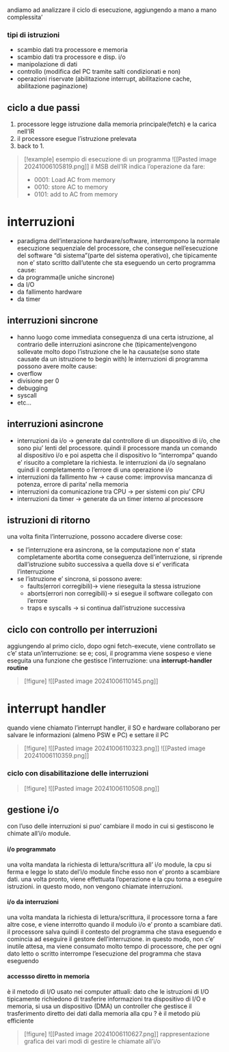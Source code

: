 andiamo ad analizzare il ciclo di esecuzione, aggiungendo a mano a mano complessita’
### tipi di istruzioni
- scambio dati tra processore e memoria
- scambio dati tra processore e disp. i/o
- manipolazione di dati 
- controllo (modifica del PC tramite salti condizionati e non)
- operazioni riservate (abilitazione interrupt, abilitazione cache, abilitazione paginazione)
## ciclo a due passi
1. processore legge istruzione dalla memoria principale(fetch) e la carica nell’IR
2. il processore esegue l’istruzione prelevata
3. back to 1.
>[!example] esempio di esecuzione di un programma
>![[Pasted image 20241006105819.png]]
>il MSB dell’IR indica l’operazione da fare:
>- 0001: Load AC from memory
>- 0010: store AC to memory
>- 0101: add to AC from memory
# interruzioni
- paradigma dell’interazione hardware/software, interrompono la normale esecuzione sequenziale del processore, che consegue nell’esecuzione del software “di sistema”(parte del sistema operativo), che tipicamente non e’ stato scritto dall’utente che sta eseguendo un certo programma
cause:
- da programma(le uniche sincrone)
- da I/O
- da fallimento hardware
- da timer
## interruzioni sincrone
- hanno luogo come immediata conseguenza di una certa istruzione, al contrario delle interruzioni asincrone che (tipicamente)vengono sollevate molto dopo l’istruzione che le ha causate(se sono state causate da un istruzione to begin with)
le interruzioni di programma possono avere molte cause:
- overflow
- divisione per 0
- debugging
- syscall
- etc…
## interruzioni asincrone
- interruzioni da i/o → generate dal controllore di un dispositivo di i/o, che sono piu’ lenti del processore. quindi il processore manda un comando al dispositivo i/o e poi aspetta che il dispositivo lo “interrompa” quando e’ risucito a completare la richiesta. le interruzioni da i/o segnalano quindi il completamento o l’errore di una operazione i/o
- interruzioni da fallimento hw → cause come: improvvisa mancanza di potenza, errore di parita’ nella memoria
- interruzioni da comunicazione tra CPU → per sistemi con piu’ CPU
- interruzioni da timer → generate da un timer interno al processore

## istruzioni di ritorno
una volta finita l’interruzione, possono accadere diverse cose:
- se l’interruzione era asincrona, se la computazione non e’ stata completamente abortita come conseguenza dell’interruzione, si riprende dall’istruzione subito successiva a quella dove si e’ verificata l’interruzione
- se l’istruzione e’ sincrona, si possono avere:
	- faults(errori corregibili)→ viene rieseguita la stessa istruzione
	- aborts(errori non corregibili)→ si esegue il software collegato con l’errore
	- traps e syscalls → si continua dall’istruzione successiva

## ciclo con controllo per interruzioni
aggiungendo al primo ciclo, dopo ogni fetch-execute, viene controllato se c’e’ stata un’interruzione: se e; cosi, il programma viene sospeso e viene eseguita una funzione che gestisce l’interruzione: una **interrupt-handler routine**
>[!figure] ![[Pasted image 20241006110145.png]]
# interrupt handler
quando viene chiamato l’interrupt handler, il SO e hardware collaborano per salvare le informazioni (almeno PSW e PC) e settare il PC
>[!figure] ![[Pasted image 20241006110323.png]]
![[Pasted image 20241006110359.png]]
### ciclo con disabilitazione delle interruzioni
>[!figure] ![[Pasted image 20241006110508.png]]
## gestione i/o
con l’uso delle interruzioni si puo’ cambiare il modo in cui si gestiscono le chimate all’i/o module.
#### i/o programmato
una volta mandata la richiesta di lettura/scrittura all’ i/o module, la cpu si ferma e legge lo stato del’i/o module finche esso non e’ pronto a scambiare dati. una volta pronto, viene effettuata l’operazione e la cpu torna a eseguire istruzioni.
in questo modo, non vengono chiamate interruzioni.
#### i/o da interruzioni
una volta mandata la richiesta di lettura/scrittura, il processore torna a fare altre cose, e viene interrotto quando il modulo i/o e’ pronto a scambiare dati. il processore salva quindi il contesto del programma che stava eseguendo e comincia ad eseguire il gestore dell’interruzione.
in questo modo, non c’e’ inutile attesa, ma viene consumato molto tempo di processore, che per ogni dato letto o scritto interrompe l’esecuzione del programma che stava eseguendo
#### accessso diretto in memoria
 è il metodo di I/O usato nei computer attuali: dato che le istruzioni di I/O tipicamente richiedono di trasferire informazioni tra dispositivo di I/O e memoria, si usa un dispositivo (DMA) un controller che gestisce il trasferimento diretto dei dati dalla memoria alla cpu ?
 è il metodo più efficiente
>[!figure] ![[Pasted image 20241006110627.png]]
rappresentazione grafica dei vari modi di gestire le chiamate all’i/o